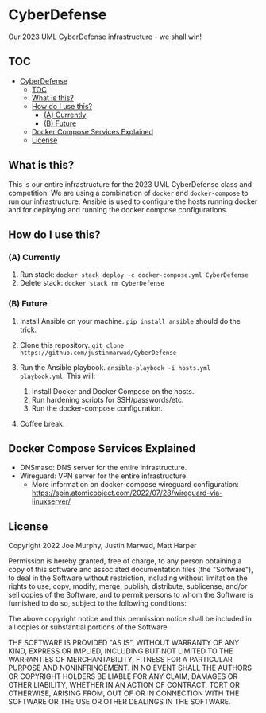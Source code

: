 # CyberDefense

Our 2023 UML CyberDefense infrastructure - we shall win!

## TOC 

- [CyberDefense](#cyberdefense)
  - [TOC](#toc)
  - [What is this?](#what-is-this)
  - [How do I use this?](#how-do-i-use-this)
    - [(A) Currently](#a-currently)
    - [(B) Future](#b-future)
  - [Docker Compose Services Explained](#docker-compose-services-explained)
  - [License](#license)

## What is this?

This is our entire infrastructure for the 2023 UML CyberDefense class and competition. We are using a combination of `docker` and `docker-compose` to run our infrastructure. Ansible is used to configure the hosts running docker and for deploying and running the docker compose configurations.



## How do I use this? 

### (A) Currently

1. Run stack: ```docker stack deploy -c docker-compose.yml CyberDefense```
2. Delete stack: ```docker stack rm CyberDefense```

### (B) Future

1. Install Ansible on your machine. ```pip install ansible``` should do the trick.

2. Clone this repository. ```git clone https://github.com/justinmarwad/CyberDefense```

3. Run the Ansible playbook. ```ansible-playbook -i hosts.yml playbook.yml```. This will: 
   1. Install Docker and Docker Compose on the hosts. 
   2. Run hardening scripts for SSH/passwords/etc. 
   3. Run the docker-compose configuration.

4. Coffee break. 


## Docker Compose Services Explained

- DNSmasq: DNS server for the entire infrastructure.
- Wireguard: VPN server for the entire infrastructure.
  - More information on docker-compose wireguard configuration: https://spin.atomicobject.com/2022/07/28/wireguard-via-linuxserver/



## License ### 

Copyright 2022 Joe Murphy, Justin Marwad, Matt Harper

Permission is hereby granted, free of charge, to any person obtaining a copy of this software and associated documentation files (the "Software"), to deal in the Software without restriction, including without limitation the rights to use, copy, modify, merge, publish, distribute, sublicense, and/or sell copies of the Software, and to permit persons to whom the Software is furnished to do so, subject to the following conditions:

The above copyright notice and this permission notice shall be included in all copies or substantial portions of the Software.

THE SOFTWARE IS PROVIDED "AS IS", WITHOUT WARRANTY OF ANY KIND, EXPRESS OR IMPLIED, INCLUDING BUT NOT LIMITED TO THE WARRANTIES OF MERCHANTABILITY, FITNESS FOR A PARTICULAR PURPOSE AND NONINFRINGEMENT. IN NO EVENT SHALL THE AUTHORS OR COPYRIGHT HOLDERS BE LIABLE FOR ANY CLAIM, DAMAGES OR OTHER LIABILITY, WHETHER IN AN ACTION OF CONTRACT, TORT OR OTHERWISE, ARISING FROM, OUT OF OR IN CONNECTION WITH THE SOFTWARE OR THE USE OR OTHER DEALINGS IN THE SOFTWARE.